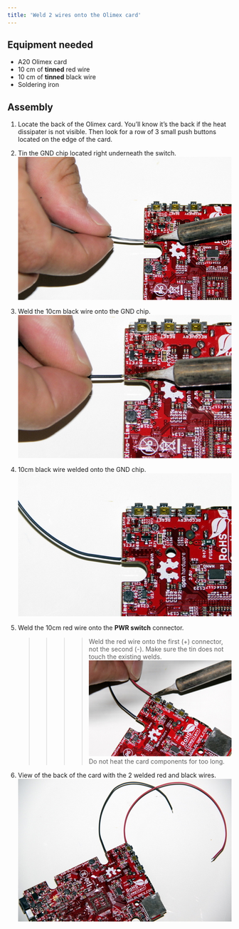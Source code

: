 ```yaml
---
title: 'Weld 2 wires onto the Olimex card'
---
```


## Equipment needed

* A20 Olimex card
* 10 cm of **tinned** red wire
* 10 cm of **tinned** black wire 
* Soldering iron

## Assembly

1. Locate the back of the Olimex card. You’ll know it’s the back if the heat dissipater is not visible. Then look for a row of 3 small push buttons located on the edge of the card.

2. Tin the GND chip located right underneath the switch.   
    ![](_MG_5258.JPG)

3. Weld the 10cm black wire onto the GND chip.    
    ![](_MG_5259.JPG)  
4. 10cm black wire welded onto the GND chip.    
    ![](_MG_5260.JPG)  
5. Weld the 10cm red wire onto the **PWR switch** connector. 
   >>>> Weld the red wire onto the first \(+\) connector, not the second \(-\). Make sure the tin does not touch the existing welds.     
    ![](_MG_5261.JPG)  
   >>>> Do not heat the card components for too long. 
6. View of the back of the card with the 2 welded red and black wires.   
    ![](_MG_5262.JPG)




